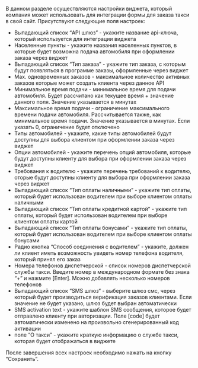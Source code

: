 В данном разделе осуществляются настройки виджета, который компания может использовать для интеграции формы для заказа такси в свой сайт. Присутствуют следующие поля настроек:

* Выпадающий список “API шлюз” - укажите название api-ключа, который используется для интеграции виджета
* Населенные пункты - укажите названия населенных пунктов, в которые будет возможна подача автомобиля при оформлении заказа через виджет
* Выпадающий список “Тип заказа” - укажите тип заказа, с которым будут появляться в программе заказы, оформленные через виджет
* Мах. одновременных заказов - максимальное количество активных заказов которые может создать клиента через данное API
* Минимальное время подачи - минимальное время для подачи автомобиля. Будет рассчитано как текущее время + значение данного поля. Значение указывается в минутах
* Максимальное время подачи - ограничение максимального времени подачи автомобиля. Рассчитывается также, как минимальное время подачи. Значение указывается в минутах. Если указать 0, ограничение будет отключено
* Типы автомобилей - укажите, какие типы автомобилей будут доступны для выбора клиентом при оформлении заказа через виджет
* Опции автомобилей - укажите перечень опций автомобиля, которые будут доступны клиенту для выбора при оформлении заказа через виджет
* Требования к водителю - укажите перечень требований к водителю, оторые будут доступны клиенту для выбора при оформлении заказа через виджет
* Выпадающий список “Тип оплаты наличными” - укажите тип оплаты, который будет использован водителем при выборе клиентом оплаты наличными
* Выпадающий список “Тип оплаты кредитной картой” - укажите тип оплаты, который будет использован водителем при выборе клиентом оплаты картой
* Выпадающий список “Тип оплаты бонусами” - укажите тип оплаты, который будет использован водителем при выборе клиентом оплаты бонусами
* Радио кнопка “Способ соединения с водителем” - укажите, должен ли клиент иметь возможность увидеть номер телефона водителя, который принял его заказ
* Номера телефонов диспетчерской - список номеров диспетчерской службы такси. Введите номер в международном формате без знака “+” и нажмите [Enter]. Можно добавлять несколько номеров телефонов
* Выпадающий список “SMS шлюз“ - выберите шлюз смс, через который будет производиться верификация заказов клиентами. Если значение не будет указано, шлюз будет выбран автоматически
* SMS activation text - укажите шаблон SMS сообщения, которое будет отправлено клиенту при авторизации. Поле [code] будет автоматически изменено на произвольно сгенерированный код активации
* поле “О такси” - укажите краткую информацию о службе такси, которая будет отображаться в виджете

После завершения всех настроек необходимо нажать на кнопку “Сохранить”.